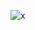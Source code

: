 
![x](https://user-images.githubusercontent.com/120274887/213323302-81c6d0e3-6831-4f48-a07e-459ea5cb2e9a.jpg)
